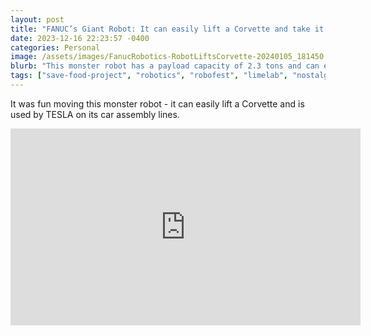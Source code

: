 ```yaml
---
layout: post
title: "FANUC’s Giant Robot: It can easily lift a Corvette and take it for a spin"
date: 2023-12-16 22:23:57 -0400
categories: Personal
image: /assets/images/FanucRobotics-RobotLiftsCorvette-20240105_181450.jpg
blurb: "This monster robot has a payload capacity of 2.3 tons and can easily lift a Corvette…"
tags: ["save-food-project", "robotics", "robofest", "limelab", "nostalgia", "my-journey"]
---
```


It was fun moving this monster robot - it can easily lift a Corvette and is used by TESLA on its car assembly lines.

<div class="responsive-video">
<iframe width="560" height="315" src="https://www.youtube.com/embed/k2cqDAz9wsY?si=9iBNPBYU1atYL9GR" title="YouTube video player" frameborder="0" allow="accelerometer; autoplay; clipboard-write; encrypted-media; gyroscope; picture-in-picture; web-share" referrerpolicy="strict-origin-when-cross-origin" allowfullscreen></iframe>
</div>
